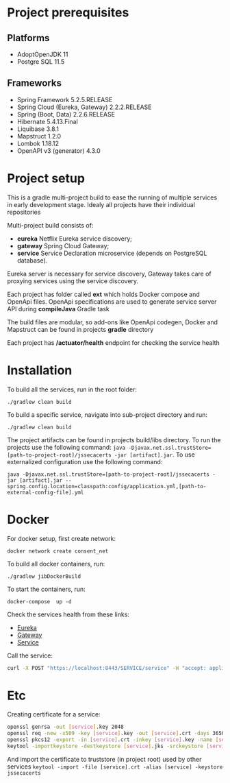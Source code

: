 # Project prerequisites

## Platforms
 * AdoptOpenJDK 11
 * Postgre SQL 11.5
 
## Frameworks
 * Spring Framework 5.2.5.RELEASE
 * Spring Cloud (Eureka, Gateway) 2.2.2.RELEASE
 * Spring (Boot, Data) 2.2.6.RELEASE
 * Hibernate 5.4.13.Final
 * Liquibase 3.8.1
 * Mapstruct 1.2.0
 * Lombok 1.18.12
 * OpenAPI v3 (generator) 4.3.0
 
# Project setup
This is a gradle multi-project build to ease the running of multiple services in early development stage. Idealy all projects have their individual repositories

Multi-project build consists of:
 * **eureka** Netflix Eureka service discovery;
 * **gateway** Spring Cloud Gateway;
 * **service** Service Declaration microservice (depends on PostgreSQL database).
 
Eureka server is necessary for service discovery, Gateway takes care of proxying services using the service discovery.

Each project has folder called **ext** which holds Docker compose and OpenApi files. OpenApi specifications are used to generate service server API during **compileJava** Gradle task

The build files are modular, so add-ons like OpenApi codegen, Docker and Mapstruct can be found in projects **gradle** directory

Each project has **/actuator/health** endpoint for checking the service health
# Installation

To build all the services, run in the root folder:

```./gradlew clean build```

To build a specific service, navigate into sub-project directory and run:

```./gradlew clean build```

The project artifacts can be found in projects build/libs directory. To run the projects use the following command:
```java -Djavax.net.ssl.trustStore=[path-to-project-root]/jssecacerts -jar [artifact].jar```. To use externalized configuration use the following command:

```java -Djavax.net.ssl.trustStore=[path-to-project-root]/jssecacerts -jar [artifact].jar --spring.config.location=classpath:config/application.yml,[path-to-external-config-file].yml```

# Docker

For docker setup, first create network:

```docker network create consent_net```

To build all docker containers, run:

```./gradlew jibDockerBuild```

To start the containers, run:

```docker-compose  up -d```

Check the services health from these links:
 * [Eureka](https://localhost:8761/actuator/health)
 * [Gateway](https://localhost:8443/actuator/health)
 * [Service](https://localhost:8010/actuator/health)


Call the service: 
```bash
curl -X POST "https://localhost:8443/SERVICE/service" -H "accept: application/json" -H "Content-Type: application/json" -d "{\"serviceProviderId\":\"spId\",\"serviceDeclarationId\":\"dId\",\"name\":\"Name\",\"description\":\"description in different langs\",\"technicalDescription\":\"technical stuff\",\"consentMaxDurationSeconds\":0,\"needSignature\":false,\"validUntil\":1901307432,\"maxCacheSeconds\":0}" -k -v
```

# Etc

Creating certificate for a service:
```bash
openssl genrsa -out [service].key 2048
openssl req -new -x509 -key [service].key -out [service].crt -days 3650 -subj /CN=[service]-app/OU=GDEV/O=Helmes
openssl pkcs12 -export -in [service].crt -inkey [service].key -name [service] -out [service].p12
keytool -importkeystore -destkeystore [service].jks -srckeystore [service].p12 -srcstoretype PKCS12
```
And import the certificate to truststore (in project root) used by other services
```keytool -import -file [service].crt -alias [service] -keystore jssecacerts```
